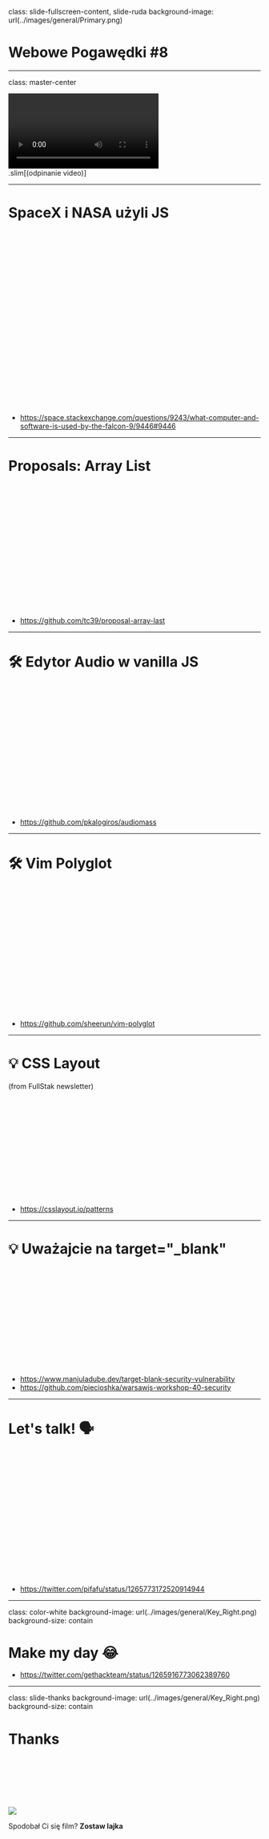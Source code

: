 class: slide-fullscreen-content, slide-ruda
background-image: url(../images/general/Primary.png)

# Webowe Pogawędki #8

---

class: master-center

<video src="../videos/podcast.mp4" controls autoplay loop></video>
<br/>.slim[(odpinanie video)]

---

# SpaceX i NASA użyli JS

<div style="height: 350px"></div>

* <https://space.stackexchange.com/questions/9243/what-computer-and-software-is-used-by-the-falcon-9/9446#9446>

---

# Proposals: Array List

<div style="height: 250px"></div>

* <https://github.com/tc39/proposal-array-last>

---

# 🛠 Edytor Audio w vanilla JS

<div style="height: 250px"></div>

* <https://github.com/pkalogiros/audiomass>

---

# 🛠 Vim Polyglot

<div style="height: 250px"></div>

* <https://github.com/sheerun/vim-polyglot>

---

# 💡 CSS Layout

(from FullStak newsletter)

<div style="height: 200px"></div>

* <https://csslayout.io/patterns>

---

# 💡 Uważajcie na target="_blank"

<div style="height: 200px"></div>

* <https://www.manjuladube.dev/target-blank-security-vulnerability>
* <https://github.com/piecioshka/warsawjs-workshop-40-security>

---

# Let's talk! 🗣

<div style="height: 250px"></div>

* <https://twitter.com/pifafu/status/1265773172520914944>

---

class: color-white
background-image: url(../images/general/Key_Right.png)
background-size: contain

# Make my day 😂

* <https://twitter.com/gethackteam/status/1265916773062389760>

---

class: slide-thanks
background-image: url(../images/general/Key_Right.png)
background-size: contain

# Thanks

<div style="height: 100px"></div>

<div class="wrap width-60">

<div class="youtube">
    <img src="../images/icons/like.svg">
    <p>Spodobał Ci się film? <strong>Zostaw lajka</strong></p>
</div>

<div style="height: 50px"></div>

<!-- <iframe width="100%" height="166" scrolling="no" frameborder="no" allow="autoplay" src="https://w.soundcloud.com/player/?url=https%3A//api.soundcloud.com/tracks/100513066&color=%23ff5500&auto_play=false&hide_related=false&show_comments=true&show_user=true&show_reposts=false&show_teaser=true"></iframe> -->

<div style="height: 50px"></div>

<!-- <div class="music-player">
    <img class="note" src="../images/icons/004-music-note-yellow.svg">
    <div class="song">
        <h4 class="title">
            "Morning Sunshine New Progression"
            <a href="https://soundcloud.com/user-396861444/morning-sunshine-new-progression-1/s-935NEIbf2O8" target="_blank">
                <img class="icon" src="../images/icons/soundcloud.svg">
            </a>
        </h4>
        <p class="author">
            Wykonawca: <a href="">MYSEN</a>
        </p>
    </div>
</div> -->

</div>
